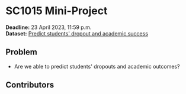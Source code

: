 # SC1015 Mini-Project
**Deadline:** 23 April 2023, 11:59 p.m. <br/>
**Dataset:** [Predict students' dropout and academic success](https://www.kaggle.com/datasets/thedevastator/higher-education-predictors-of-student-retention)

## Problem
- Are we able to predict students' dropouts and academic outcomes?

## Contributors
